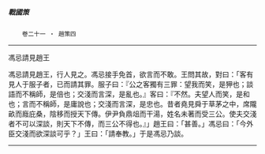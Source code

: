 

##### 戰國策
　　`卷二十一 ‧ 趙策四`

* * *

馮忌請見趙王

馮忌請見趙王，行人見之。馮忌接手免首，欲言而不敢。王問其故，對曰：「客有見人于服子者，已而請其罪。服子曰：『公之客獨有三罪：望我而笑，是狎也；談語而不稱師，是倍也；交淺而言深，是亂也。』客曰：『不然。夫望人而笑，是和也；言而不稱師，是庸說也；交淺而言深，是忠也。昔者堯見舜于草茅之中，席隴畝而廕庇桑，陰移而授天下傳。伊尹負鼎俎而干湯，姓名未著而受三公。使夫交淺者不可以深談，則天下不傳，而三公不得也。』」趙王曰：「甚善。」馮忌曰：「今外臣交淺而欲深談可乎？」王曰：「請奉教。」于是馮忌乃談。

* * *

